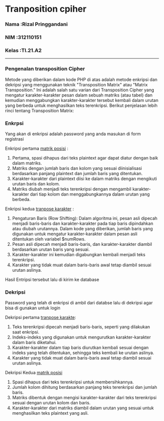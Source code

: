# Tranposition cpiher



### Nama    :Rizal Pringgandani
### NIM     :312110151
### Kelas   :TI.21.A2
---

### Pengenalan transposition Cipher

Metode yang diberikan dalam kode PHP di atas adalah metode enkripsi dan dekripsi yang menggunakan teknik "Transposition Matrix" atau "Matrix Transposition." Ini adalah salah satu varian dari Transposition Cipher yang mengatur karakter-karakter pesan dalam sebuah matriks (atau tabel) dan kemudian menggabungkan karakter-karakter tersebut kembali dalam urutan yang berbeda untuk menghasilkan teks terenkripsi. Berikut penjelasan lebih rinci tentang Transposition Matrix:

### Enkrpsi

Yang akan di enkripsi adalah password yang anda masukan di form registrasi 

Enkripsi pertama [matrik posisi](https://github.com/Rizalpringgandani/UTS_KRIPTO/blob/main/CiperTranposisiTemanPiero/function/matrik_posisi.php)
 :

1. Pertama, spasi dihapus dari teks plaintext agar dapat diatur dengan baik dalam matriks.
2. Matriks dengan jumlah baris dan kolom yang sesuai diinisialisasi berdasarkan panjang plaintext dan jumlah baris yang ditentukan.
3. Karakter-karakter dari plaintext diisi ke dalam matriks dengan mengikuti urutan baris dan kolom.
4. Matriks diubah menjadi teks terenkripsi dengan mengambil karakter-karakter dari tiap kolom dan menggabungkannya dalam urutan yang berbeda.

Enkripsi kedua  [tranpose karakter](https://github.com/Rizalpringgandani/UTS_KRIPTO/blob/main/CiperTranposisiTemanPiero/function/transpose_karakter.php) :
1. Pengaturan Baris (Row Shifting): Dalam algoritma ini, pesan asli dipecah menjadi baris-baris dan karakter-karakter pada tiap baris dipindahkan atau diubah urutannya. Dalam kode yang diberikan, jumlah baris yang digunakan untuk mengatur karakter-karakter dalam pesan asli ditentukan oleh variabel $numRows.
2. Pesan asli dipecah menjadi baris-baris, dan karakter-karakter diambil berdasarkan urutan baris yang sesuai.
3. Karakter-karakter ini kemudian digabungkan kembali menjadi teks terenkripsi.
4. Karakter yang tidak muat dalam baris-baris awal tetap diambil sesuai urutan aslinya.

Hasil Entripsi tersebut lalu di kirim ke database 

### Dekripsi

Password yang telah di enkripsi di ambil dari databse lalu di dekripsi agar bisa di gunakan untuk login

Dekripsi pertama  [tranpose karakte](https://github.com/Rizalpringgandani/UTS_KRIPTO/blob/main/CiperTranposisiTemanPiero/function/transpose_karakter.php):
1. Teks terenkripsi dipecah menjadi baris-baris, seperti yang dilakukan saat enkripsi.
2. Indeks-indeks yang digunakan untuk mengurutkan karakter-karakter dalam baris diketahui.
3. Karakter-karakter dalam tiap baris diurutkan kembali sesuai dengan indeks yang telah ditentukan, sehingga teks kembali ke urutan aslinya.
4. Karakter yang tidak muat dalam baris-baris awal tetap diambil sesuai urutan aslinya.

Dekripsi Kedua  [matrik posisi](https://github.com/Rizalpringgandani/UTS_KRIPTO/blob/main/CiperTranposisiTemanPiero/function/matrik_posisi.php)
1. Spasi dihapus dari teks terenkripsi untuk membersihkannya.
2. Jumlah kolom dihitung berdasarkan panjang teks terenkripsi dan jumlah baris.
3. Matriks dibentuk dengan mengisi karakter-karakter dari teks terenkripsi sesuai dengan urutan kolom dan baris.
4. Karakter-karakter dari matriks diambil dalam urutan yang sesuai untuk menghasilkan teks plaintext yang asli.
